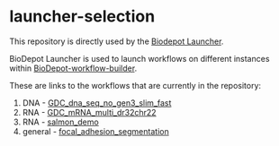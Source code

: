 # launcher-selection

This repository is directly used by the [Biodepot Launcher](https://github.com/BioDepot/biodepot-launcher).

BioDepot Launcher is used to launch workflows on different instances within [BioDepot-workflow-builder](https://github.com/BioDepot/BioDepot-workflow-builder).

These are links to the workflows that are currently in the repository:
1. DNA - [GDC_dna_seq_no_gen3_slim_fast](https://github.com/Biodepot-workflows/GDC-dna-seq-no-gen3-slim-fast)
2. RNA - [GDC_mRNA_multi_dr32chr22](https://github.com/Biodepot-workflows/GDC-mRNA-multi-dr32chr22)
3. RNA - [salmon_demo](https://github.com/Biodepot-workflows/salmon-demo)
4. general - [focal_adhesion_segmentation](https://github.com/Biodepot-workflows/focal-adhesion-segmentation)
